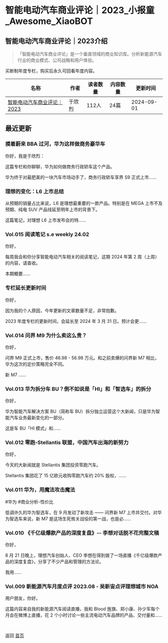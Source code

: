 # 智能电动汽车商业评论｜2023_小报童_Awesome_XiaoBOT

## 智能电动汽车商业评论｜2023介绍
> 「智能电动汽车商业评论」是一个垂直领域的商业知识库。分析新能源汽车行业的商业模式、公司战略和用户体验。    
    
买断制年度专栏，购买后永久可回看年度内容。  
  


|名称|作者|读者数量|内容数量|更新时间|
|---|---|---|---|---|
|[智能电动汽车商业评论｜2023](https://xiaobot.net/p/SmartEV?refer=9c3f1c95-a052-465a-9902-f6d75080262a)|于欣烈|112人|24篇|2024-09-01|

## 最近更新
### 摸着蔚来 BBA 过河，华为这样做商务豪华车

你好，我是于欣烈：

这篇专栏和你聊聊，华为如何做商务行政轿车这个产品。

华为终于对最肥美的一块汽车市场动手了，商务行政轿车享界 S9 正式上市......

### 理想的变化：L6 上市总结

从预期的销量占比来说，L6 是理想最重要的一款产品。特别是在 MEGA 上市不及预期、纯电 SUV 产品线延至明年上市的背景下。

这篇笔记，对理想 L6 上市发布会的特......

### Vol.015 阅读笔记 s.e weekly 24.02

你好，

每周我会和你分享智能电动汽车相关的阅读笔记，这期 2024 年第 2 周（上周）的内容，请查收。

本期概要......

### 专栏延长更新时间

你好，

因为我的个人原因，今年更新的文章数量不足，非常抱歉。

2023 年度专栏的更新时间，会延长至 2024 年 3 月 31 日。预计会更......

### Vol.014 问界 M9 为什么卖这么贵？

你好，

问界 M9 正式上市，售价 46.98 - 56.98 万元。和之前卖爆的问界新 M7 相比，华为这次的定价策略完全不同。

新 M7 ......

### Vol.013 华为拆分车 BU？倒不如说是「HI」和「智选车」的拆分

你好，

华为智能汽车解决方案 BU（简称车 BU）拆分独立运营这个大新闻，只是华为智能汽车业务最新变化的一部分。

这是车 BU「HI 模式」和......

### Vol.012 零跑-Stellantis 联盟，中国汽车出海的新努力

你好，

今天的大新闻就是 Stellantis 集团投资零跑汽车。

Stellantis 集团花了 15 亿欧元收购零跑汽车约 20% 股权，......

### Vol.011 华为，用魔法攻击魔法

#华为 #商业分析-性价比

低调许久的华为智选车，在 9 月发动了新攻击 —— 问界新 M7 上市并交付。对华为智选车来说，新 M7 是这场生死攸关战役的第一战，也是必......

### Vol.010 《千亿级爆款产品的深度复盘》-- 李想对话脱不花完整文稿

你好，

8 月 21 日晚上，理想汽车创始人、CEO 李想在得到做了一场直播《千亿级爆款产品的深度复盘》，分享了不少产品和管理的方法论。

我用......

### Vol.009 新能源汽车月度点评 2023.08 - 吴新宙点评理想城市 NOA

用户朋友，你好。

这篇内容来自我的新能源汽车阅读直播，我和 Blood 旌旗、郑小康、孙少军每个月会在微博上直播，花 2
个小时讨论一些主流电动汽车品牌的产品、交付量和......


<a href="https://github.com/Reno9527/awesome-xiaobot" style="color: white; text-decoration: none;">awesome-xiaobot</a>

返回 [首页](../README.md)
